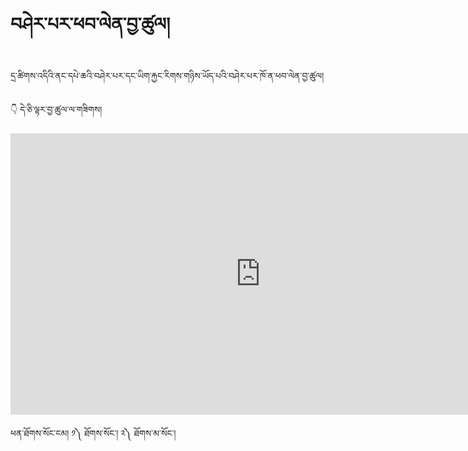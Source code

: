 #  བཤེར་པར་ཕབ་ལེན་བྱ་ཚུལ།

དྲ་ཚིགས་འདིའི་ནང་དཔེ་ཆའི་བཤེར་པར་དང་ཡིག་རྐྱང་རིགས་གཉིས་ཡོད་པའི་བཤེར་པར་ཁོ་ན་ཕབ་ལེན་བྱ་ཚུལ།

👇 དེ་ཅི་ལྟར་བྱ་ཚུལ་ལ་གཟིགས།

<!-- ![800](images/000003.png) -->

<p align="center">
<iframe width="800" height="450" src="https://www.youtube.com/embed/cbChk5TJ-Tg" title="YouTube video player" frameborder="0" allow="accelerometer; autoplay; clipboard-write; encrypted-media; gyroscope; picture-in-picture" allowfullscreen></iframe>
</p>

ཕན་ཐོགས་སོང་ངམ། ༡༽ ཐོགས་སོང་། ༢༽ ཐོགས་མ་སོང་།